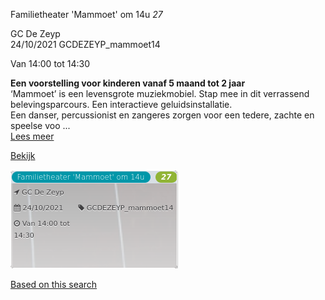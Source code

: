 Familietheater 'Mammoet' om 14u *27*

GC De Zeyp  
24/10/2021 GCDEZEYP\_mammoet14  

Van 14:00 tot 14:30

  

**Een voorstelling voor kinderen vanaf 5 maand tot 2 jaar**  
‘Mammoet’ is een levensgrote muziekmobiel. Stap mee in dit verrassend belevingsparcours. Een interactieve geluidsinstallatie.  
Een danser, percussionist en zangeres zorgen voor een tedere, zachte en speelse voo ...  
[Lees meer](https://tickets.vgc.be/activity/subscribe/GCDEZEYP_mammoet14)

[Bekijk](https://tickets.vgc.be/ticketingActivity/subscribe/GCDEZEYP_mammoet14)

![](64058.png)

[Based on this search](https://tickets.vgc.be/activity/index?&vrijeplaatsen=1&Age%5B%5D=3%2C4&entity=276)
